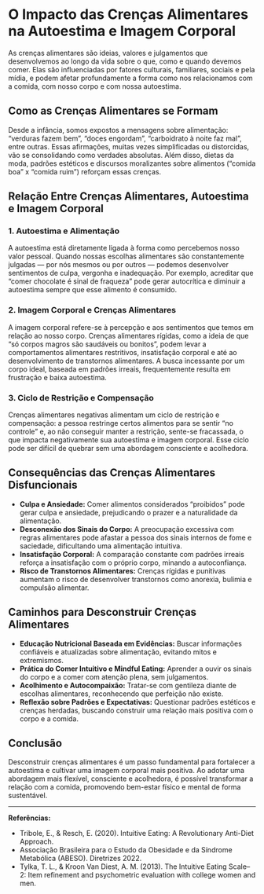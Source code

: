
# O Impacto das Crenças Alimentares na Autoestima e Imagem Corporal

As crenças alimentares são ideias, valores e julgamentos que desenvolvemos ao longo da vida sobre o que, como e quando devemos comer. Elas são influenciadas por fatores culturais, familiares, sociais e pela mídia, e podem afetar profundamente a forma como nos relacionamos com a comida, com nosso corpo e com nossa autoestima.

## Como as Crenças Alimentares se Formam

Desde a infância, somos expostos a mensagens sobre alimentação: “verduras fazem bem”, “doces engordam”, “carboidrato à noite faz mal”, entre outras. Essas afirmações, muitas vezes simplificadas ou distorcidas, vão se consolidando como verdades absolutas. Além disso, dietas da moda, padrões estéticos e discursos moralizantes sobre alimentos (“comida boa” x “comida ruim”) reforçam essas crenças.

## Relação Entre Crenças Alimentares, Autoestima e Imagem Corporal

### 1. **Autoestima e Alimentação**

A autoestima está diretamente ligada à forma como percebemos nosso valor pessoal. Quando nossas escolhas alimentares são constantemente julgadas — por nós mesmos ou por outros — podemos desenvolver sentimentos de culpa, vergonha e inadequação. Por exemplo, acreditar que “comer chocolate é sinal de fraqueza” pode gerar autocrítica e diminuir a autoestima sempre que esse alimento é consumido.

### 2. **Imagem Corporal e Crenças Alimentares**

A imagem corporal refere-se à percepção e aos sentimentos que temos em relação ao nosso corpo. Crenças alimentares rígidas, como a ideia de que “só corpos magros são saudáveis ou bonitos”, podem levar a comportamentos alimentares restritivos, insatisfação corporal e até ao desenvolvimento de transtornos alimentares. A busca incessante por um corpo ideal, baseada em padrões irreais, frequentemente resulta em frustração e baixa autoestima.

### 3. **Ciclo de Restrição e Compensação**

Crenças alimentares negativas alimentam um ciclo de restrição e compensação: a pessoa restringe certos alimentos para se sentir “no controle” e, ao não conseguir manter a restrição, sente-se fracassada, o que impacta negativamente sua autoestima e imagem corporal. Esse ciclo pode ser difícil de quebrar sem uma abordagem consciente e acolhedora.

## Consequências das Crenças Alimentares Disfuncionais

- **Culpa e Ansiedade:** Comer alimentos considerados “proibidos” pode gerar culpa e ansiedade, prejudicando o prazer e a naturalidade da alimentação.
- **Desconexão dos Sinais do Corpo:** A preocupação excessiva com regras alimentares pode afastar a pessoa dos sinais internos de fome e saciedade, dificultando uma alimentação intuitiva.
- **Insatisfação Corporal:** A comparação constante com padrões irreais reforça a insatisfação com o próprio corpo, minando a autoconfiança.
- **Risco de Transtornos Alimentares:** Crenças rígidas e punitivas aumentam o risco de desenvolver transtornos como anorexia, bulimia e compulsão alimentar.

## Caminhos para Desconstruir Crenças Alimentares

- **Educação Nutricional Baseada em Evidências:** Buscar informações confiáveis e atualizadas sobre alimentação, evitando mitos e extremismos.
- **Prática do Comer Intuitivo e Mindful Eating:** Aprender a ouvir os sinais do corpo e a comer com atenção plena, sem julgamentos.
- **Acolhimento e Autocompaixão:** Tratar-se com gentileza diante de escolhas alimentares, reconhecendo que perfeição não existe.
- **Reflexão sobre Padrões e Expectativas:** Questionar padrões estéticos e crenças herdadas, buscando construir uma relação mais positiva com o corpo e a comida.

## Conclusão

Desconstruir crenças alimentares é um passo fundamental para fortalecer a autoestima e cultivar uma imagem corporal mais positiva. Ao adotar uma abordagem mais flexível, consciente e acolhedora, é possível transformar a relação com a comida, promovendo bem-estar físico e mental de forma sustentável.

___
**Referências:**
- Tribole, E., & Resch, E. (2020). Intuitive Eating: A Revolutionary Anti-Diet Approach.
- Associação Brasileira para o Estudo da Obesidade e da Síndrome Metabólica (ABESO). Diretrizes 2022.
- Tylka, T. L., & Kroon Van Diest, A. M. (2013). The Intuitive Eating Scale–2: Item refinement and psychometric evaluation with college women and men.
```
